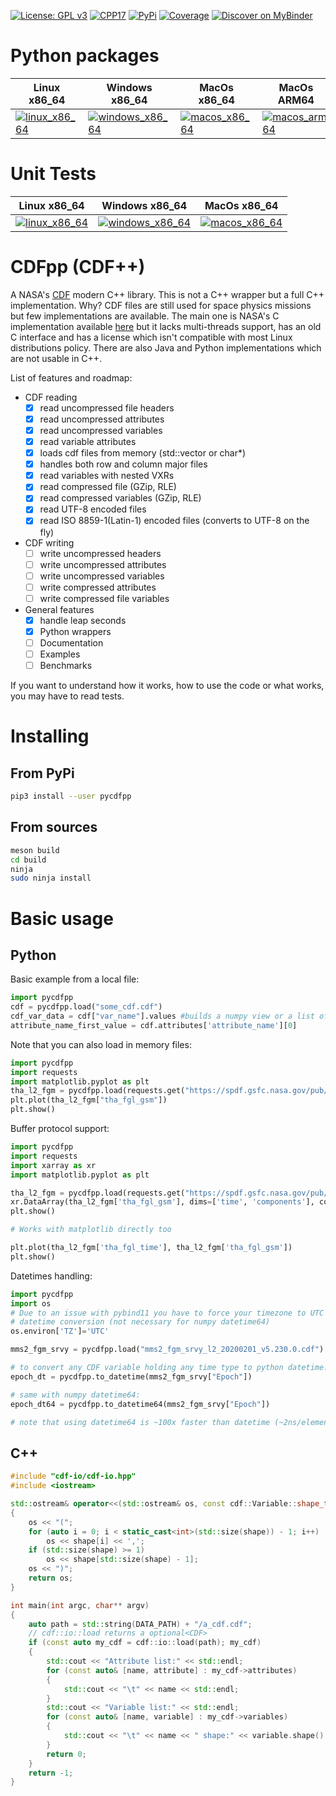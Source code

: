 [![License: GPL v3](https://img.shields.io/badge/License-GPLv3-blue.svg)](https://www.gnu.org/licenses/gpl-3.0)
[![CPP17](https://img.shields.io/badge/Language-C++17-blue.svg)]()
[![PyPi](https://img.shields.io/pypi/v/pycdfpp.svg)](https://pypi.python.org/pypi/pycdfpp)
[![Coverage](https://codecov.io/gh/SciQLop/CDFpp/coverage.svg?branch=main)](https://codecov.io/gh/SciQLop/CDFpp/branch/main)
[![Discover on MyBinder](https://mybinder.org/badge_logo.svg)](https://mybinder.org/v2/gh/SciQLop/CDFpp/main?labpath=examples/notebooks)

# Python packages

| Linux x86_64 | Windows x86_64  | MacOs x86_64  | MacOs ARM64  |
| --- | --- | --- | --- |
| [![linux_x86_64][1]][2] | [![windows_x86_64][3]][4] | [![macos_x86_64][5]][6] | [![macos_arm64][7]][8] |

[1]: https://github.com/SciQLop/CDFpp/actions/workflows/pythonpublish-linux.yml/badge.svg
[2]: https://github.com/SciQLop/CDFpp/actions/workflows/pythonpublish-linux.yml
[3]: https://github.com/SciQLop/CDFpp/actions/workflows/pythonpublish-win.yml/badge.svg
[4]: https://github.com/SciQLop/CDFpp/actions/workflows/pythonpublish-win.yml
[5]: https://github.com/SciQLop/CDFpp/actions/workflows/pythonpublish-osx.yml/badge.svg
[6]: https://github.com/SciQLop/CDFpp/actions/workflows/pythonpublish-osx.yml
[7]: https://api.cirrus-ci.com/github/SciQLop/CDFpp.svg
[8]: https://cirrus-ci.com/github/SciQLop/CDFpp


# Unit Tests

| Linux x86_64  | Windows x86_64 | MacOs x86_64  |
| --- | --- | --- |
| [![linux_x86_64][9]][10] | [![windows_x86_64][11]][12] | [![macos_x86_64][13]][14] |

[9]: https://github.com/SciQLop/CDFpp/actions/workflows/tests-linux.yml/badge.svg?branch=main
[10]: https://github.com/SciQLop/CDFpp/actions/workflows/tests-linux.yml
[11]: https://github.com/SciQLop/CDFpp/actions/workflows/tests-windows.yml/badge.svg?branch=main
[12]: https://github.com/SciQLop/CDFpp/actions/workflows/tests-windows.yml
[13]: https://github.com/SciQLop/CDFpp/actions/workflows/tests-osx.yml/badge.svg?branch=main
[14]: https://github.com/SciQLop/CDFpp/actions/workflows/tests-osx.yml


# CDFpp (CDF++)
A NASA's [CDF](https://cdf.gsfc.nasa.gov/) modern C++ library. 
This is not a C++ wrapper but a full C++ implementation.
Why? CDF files are still used for space physics missions but few implementations are available.
The main one is NASA's C implementation available [here](https://cdf.gsfc.nasa.gov/) but it lacks multi-threads support, has an old C interface and has a license which isn't compatible with most Linux distributions policy.
There are also Java and Python implementations which are not usable in C++.

List of features and roadmap:

- CDF reading
    - [x] read uncompressed file headers
    - [x] read uncompressed attributes
    - [x] read uncompressed variables
    - [x] read variable attributes
    - [x] loads cdf files from memory (std::vector<char> or char*)
    - [x] handles both row and column major files
    - [x] read variables with nested VXRs
    - [x] read compressed file (GZip, RLE)
    - [x] read compressed variables (GZip, RLE)
    - [x] read UTF-8 encoded files
    - [x] read ISO 8859-1(Latin-1) encoded files (converts to UTF-8 on the fly)
- CDF writing
    - [ ] write uncompressed headers
    - [ ] write uncompressed attributes
    - [ ] write uncompressed variables
    - [ ] write compressed attributes
    - [ ] write compressed file variables
- General features
    - [x] handle leap seconds
    - [x] Python wrappers
    - [ ] Documentation
    - [ ] Examples
    - [ ] Benchmarks

If you want to understand how it works, how to use the code or what works, you may have to read tests.

# Installing

## From PyPi

```bash
pip3 install --user pycdfpp
```

## From sources

```bash
meson build
cd build
ninja
sudo ninja install
```

# Basic usage

## Python

Basic example from a local file:

```python
import pycdfpp
cdf = pycdfpp.load("some_cdf.cdf")
cdf_var_data = cdf["var_name"].values #builds a numpy view or a list of strings
attribute_name_first_value = cdf.attributes['attribute_name'][0]
```

Note that you can also load in memory files:

```python
import pycdfpp
import requests
import matplotlib.pyplot as plt
tha_l2_fgm = pycdfpp.load(requests.get("https://spdf.gsfc.nasa.gov/pub/data/themis/tha/l2/fgm/2016/tha_l2_fgm_20160101_v01.cdf").content)
plt.plot(tha_l2_fgm["tha_fgl_gsm"])
plt.show()
```

Buffer protocol support:

```python
import pycdfpp
import requests
import xarray as xr
import matplotlib.pyplot as plt

tha_l2_fgm = pycdfpp.load(requests.get("https://spdf.gsfc.nasa.gov/pub/data/themis/tha/l2/fgm/2016/tha_l2_fgm_20160101_v01.cdf").content)
xr.DataArray(tha_l2_fgm['tha_fgl_gsm'], dims=['time', 'components'], coords={'time':tha_l2_fgm['tha_fgl_time'].values, 'components':['x', 'y', 'z']}).plot.line(x='time')
plt.show()

# Works with matplotlib directly too

plt.plot(tha_l2_fgm['tha_fgl_time'], tha_l2_fgm['tha_fgl_gsm'])
plt.show()

```

Datetimes handling:

```python
import pycdfpp
import os
# Due to an issue with pybind11 you have to force your timezone to UTC for 
# datetime conversion (not necessary for numpy datetime64)
os.environ['TZ']='UTC'

mms2_fgm_srvy = pycdfpp.load("mms2_fgm_srvy_l2_20200201_v5.230.0.cdf")

# to convert any CDF variable holding any time type to python datetime:
epoch_dt = pycdfpp.to_datetime(mms2_fgm_srvy["Epoch"])

# same with numpy datetime64:
epoch_dt64 = pycdfpp.to_datetime64(mms2_fgm_srvy["Epoch"])

# note that using datetime64 is ~100x faster than datetime (~2ns/element on an average laptop)

```


## C++
```cpp
#include "cdf-io/cdf-io.hpp"
#include <iostream>

std::ostream& operator<<(std::ostream& os, const cdf::Variable::shape_t& shape)
{
    os << "(";
    for (auto i = 0; i < static_cast<int>(std::size(shape)) - 1; i++)
        os << shape[i] << ',';
    if (std::size(shape) >= 1)
        os << shape[std::size(shape) - 1];
    os << ")";
    return os;
}

int main(int argc, char** argv)
{
    auto path = std::string(DATA_PATH) + "/a_cdf.cdf";
    // cdf::io::load returns a optional<CDF>
    if (const auto my_cdf = cdf::io::load(path); my_cdf)
    {
        std::cout << "Attribute list:" << std::endl;
        for (const auto& [name, attribute] : my_cdf->attributes)
        {
            std::cout << "\t" << name << std::endl;
        }
        std::cout << "Variable list:" << std::endl;
        for (const auto& [name, variable] : my_cdf->variables)
        {
            std::cout << "\t" << name << " shape:" << variable.shape() << std::endl;
        }
        return 0;
    }
    return -1;
}
```
